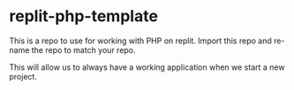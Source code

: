 # replit-php-template

This is a repo to use for working with PHP on replit. Import this repo and re-name the repo to match your repo.

This will allow us to always have a working application when we start a new project.
